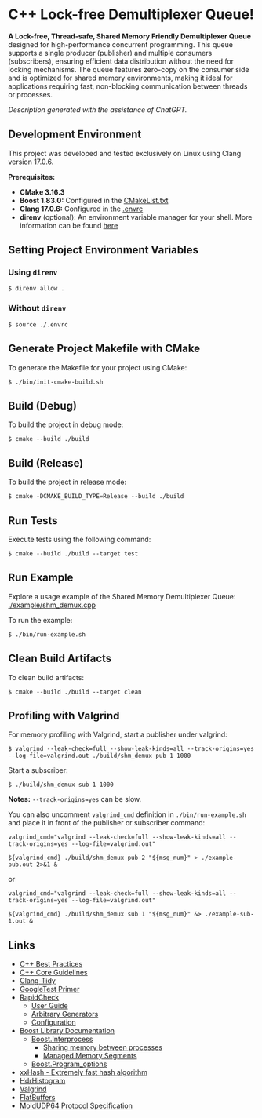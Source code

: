 # C++ Lock-free Demultiplexer Queue!

**A Lock-free, Thread-safe, Shared Memory Friendly Demultiplexer Queue** designed for high-performance concurrent programming. This queue supports a single producer (publisher) and multiple consumers (subscribers), ensuring efficient data distribution without the need for locking mechanisms. The queue features zero-copy on the consumer side and is optimized for shared memory environments, making it ideal for applications requiring fast, non-blocking communication between threads or processes.

_Description generated with the assistance of ChatGPT._

## Development Environment

This project was developed and tested exclusively on Linux using Clang version 17.0.6.

**Prerequisites:**

- **CMake 3.16.3**
- **Boost 1.83.0:** Configured in the [CMakeList.txt](./CMakeLists.txt)
- **Clang 17.0.6:** Configured in the [.envrc](./.envrc)
- **direnv** (optional): An environment variable manager for your shell. More information can be found [here](https://direnv.net/)

## Setting Project Environment Variables

### Using `direnv`

```
$ direnv allow .
```

### Without `direnv`

```
$ source ./.envrc
```

## Generate Project Makefile with CMake

To generate the Makefile for your project using CMake:

```
$ ./bin/init-cmake-build.sh
```

## Build (Debug)

To build the project in debug mode:

```
$ cmake --build ./build
```

## Build (Release)

To build the project in release mode:

```
$ cmake -DCMAKE_BUILD_TYPE=Release --build ./build
```

## Run Tests

Execute tests using the following command:

```
$ cmake --build ./build --target test
```

## Run Example

Explore a usage example of the Shared Memory Demultiplexer Queue: [./example/shm_demux.cpp](./example/shm_demux.cpp)

To run the example:

```
$ ./bin/run-example.sh
```

## Clean Build Artifacts

To clean build artifacts:

```
$ cmake --build ./build --target clean
```

## Profiling with Valgrind

For memory profiling with Valgrind, start a publisher under valgrind:

```
$ valgrind --leak-check=full --show-leak-kinds=all --track-origins=yes --log-file=valgrind.out ./build/shm_demux pub 1 1000
```

Start a subscriber:

```
$ ./build/shm_demux sub 1 1000
```

**Notes:** `--track-origins=yes` can be slow.

You can also uncomment `valgrind_cmd` definition in `./bin/run-example.sh` and place it in front of the publisher or subscriber command:

```
valgrind_cmd="valgrind --leak-check=full --show-leak-kinds=all --track-origins=yes --log-file=valgrind.out"

${valgrind_cmd} ./build/shm_demux pub 2 "${msg_num}" > ./example-pub.out 2>&1 &
```

or

```
valgrind_cmd="valgrind --leak-check=full --show-leak-kinds=all --track-origins=yes --log-file=valgrind.out"

${valgrind_cmd} ./build/shm_demux sub 1 "${msg_num}" &> ./example-sub-1.out &
```

## Links

- [C++ Best Practices](https://github.com/cpp-best-practices/cppbestpractices/blob/master/00-Table_of_Contents.md)
- [C++ Core Guidelines](https://isocpp.github.io/CppCoreGuidelines/CppCoreGuidelines)
- [Clang-Tidy](https://clang.llvm.org/extra/clang-tidy/)
- [GoogleTest Primer](https://google.github.io/googletest/primer.html)
- [RapidCheck](https://github.com/emil-e/rapidcheck)
  - [User Guide](https://github.com/emil-e/rapidcheck/blob/master/doc/user_guide.md)
  - [Arbitrary Generators](https://github.com/emil-e/rapidcheck/blob/master/doc/generators.md#arbitrary)
  - [Configuration](https://github.com/emil-e/rapidcheck/blob/master/doc/configuration.md)
- [Boost Library Documentation](https://www.boost.org/doc/libs/)
  - [Boost.Interprocess](https://www.boost.org/doc/libs/1_83_0/doc/html/interprocess.html)
    - [Sharing memory between processes](https://www.boost.org/doc/libs/1_83_0/doc/html/interprocess/sharedmemorybetweenprocesses.html)
    - [Managed Memory Segments](https://www.boost.org/doc/libs/1_83_0/doc/html/interprocess/managed_memory_segments.html)
  - [Boost.Program_options](https://www.boost.org/doc/libs/1_83_0/doc/html/program_options.html)
- [xxHash - Extremely fast hash algorithm](https://github.com/Cyan4973/xxHash)
- [HdrHistogram](http://hdrhistogram.org/)
- [Valgrind](https://valgrind.org/)
- [FlatBuffers](https://flatbuffers.dev/flatbuffers_guide_use_cpp.html)
- [MoldUDP64 Protocol Specification](https://www.nasdaqtrader.com/content/technicalsupport/specifications/dataproducts/moldudp64.pdf)
